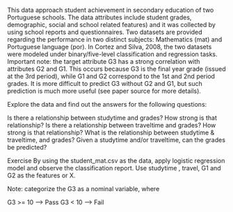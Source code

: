 This data approach student achievement in secondary education of two Portuguese schools. The data attributes include student grades, demographic, social and school related features) and it was collected by using school reports and questionnaires. 
Two datasets are provided regarding the performance in two distinct subjects: Mathematics (mat) and Portuguese language (por). In Cortez and Silva, 2008, the two datasets were modeled under binary/five-level classification and regression tasks. 
Important note: the target attribute G3 has a strong correlation with attributes G2 and G1. This occurs because G3 is the final year grade (issued at the 3rd period), while G1 and G2 correspond to the 1st and 2nd period grades. 
It is more difficult to predict G3 without G2 and G1, but such prediction is much more useful (see paper source for more details).

Explore the data and find out the answers for the following questions:

Is there a relationship between studytime and grades? How strong is that relationship?
Is there a relationship between traveltime and grades? How strong is that relationship?
What is the relationship between studytime & traveltime, and grades?
Given a studytime and/or traveltime, can the grades be predicted?

Exercise
By using the student_mat.csv as the data, apply logistic regression model and observe the classification report. Use studytime , travel, G1 and G2 as the features or X.

Note: categorize the G3 as a nominal variable, where

G3 >= 10 --> Pass
G3 < 10  --> Fail

